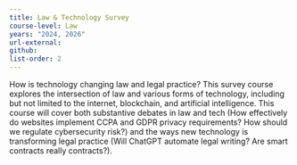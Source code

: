 ```yaml
---
title: Law & Technology Survey
course-level: Law
years: "2024, 2026"
url-external:
github:
list-order: 2
---
```


How is technology changing law and legal practice? This survey course explores the intersection of law and various forms of technology, including but not limited to the internet, blockchain, and artificial intelligence. This course will cover both substantive debates in law and tech (How effectively do websites implement CCPA and GDPR privacy requirements? How should we regulate cybersecurity risk?) and the ways new technology is transforming legal practice (Will ChatGPT automate legal writing? Are smart contracts really contracts?). 